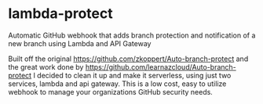 # lambda-protect
Automatic GitHub webhook that adds branch protection and notification of a new branch using Lambda and API Gateway

Built off the original https://github.com/zkoppert/Auto-branch-protect and the great work done by https://github.com/learnazcloud/Auto-branch-protect I decided to clean it up and make it serverless, using just two services, lambda and api gateway. This is a low cost, easy to utilize webhook to manage your organizations GitHub security needs. 
